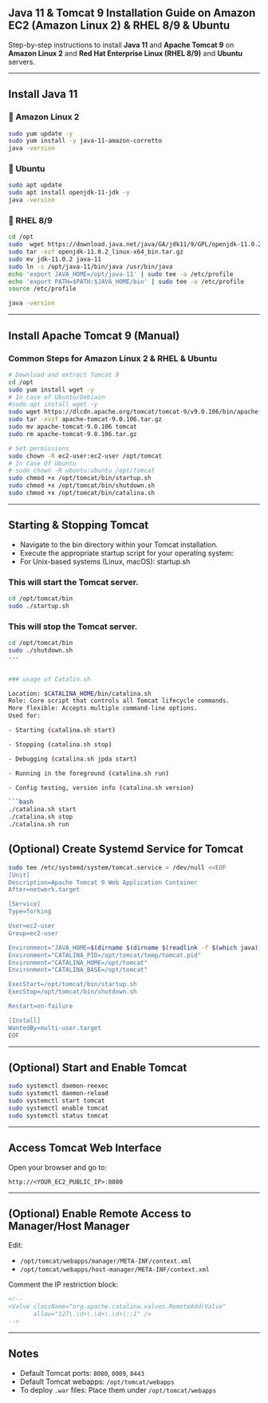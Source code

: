## Java 11 & Tomcat 9 Installation Guide on Amazon EC2 (Amazon Linux 2) & RHEL 8/9 & Ubuntu

Step-by-step instructions to install **Java 11** and **Apache Tomcat 9** on **Amazon Linux 2** and **Red Hat Enterprise Linux (RHEL 8/9)** and **Ubuntu** servers.

---

## Install Java 11

### 🔹 Amazon Linux 2

```bash
sudo yum update -y
sudo yum install -y java-11-amazon-corretto
java -version
```

### 🔹 Ubuntu

```bash
sudo apt update
sudo apt install openjdk-11-jdk -y
java -version
```


### 🔹 RHEL 8/9

```bash
cd /opt
sudo  wget https://download.java.net/java/GA/jdk11/9/GPL/openjdk-11.0.2_linux-x64_bin.tar.gz
sudo tar -xzf openjdk-11.0.2_linux-x64_bin.tar.gz
sudo mv jdk-11.0.2 java-11
sudo ln -s /opt/java-11/bin/java /usr/bin/java
echo 'export JAVA_HOME=/opt/java-11' | sudo tee -a /etc/profile
echo 'export PATH=$PATH:$JAVA_HOME/bin' | sudo tee -a /etc/profile
source /etc/profile

java -version
```

---

## Install Apache Tomcat 9 (Manual)

### Common Steps for Amazon Linux 2 & RHEL & Ubuntu

```bash
# Download and extract Tomcat 9
cd /opt
sudo yum install wget -y
# In case of Ubuntu/Debiain
#sudo apt install wget -y
sudo wget https://dlcdn.apache.org/tomcat/tomcat-9/v9.0.106/bin/apache-tomcat-9.0.106.tar.gz
sudo tar -xvzf apache-tomcat-9.0.106.tar.gz
sudo mv apache-tomcat-9.0.106 tomcat
sudo rm apache-tomcat-9.0.106.tar.gz

# Set permissions
sudo chown -R ec2-user:ec2-user /opt/tomcat
# In Case Of Ubuntu
# sudo chown -R ubuntu:ubuntu /opt/tomcat
sudo chmod +x /opt/tomcat/bin/startup.sh
sudo chmod +x /opt/tomcat/bin/shutdown.sh
sudo chmod +x /opt/tomcat/bin/catalina.sh
```

---

## Starting & Stopping Tomcat
- Navigate to the bin directory within your Tomcat installation.
- Execute the appropriate startup script for your operating system:
- For Unix-based systems (Linux, macOS): startup.sh

### This will start the Tomcat server.

```bash
cd /opt/tomcat/bin
sudo ./startup.sh
````

### This will stop the Tomcat server.

```bash
cd /opt/tomcat/bin
sudo ./shutdown.sh
---


### usage of Catalin.sh

Location: $CATALINA_HOME/bin/catalina.sh
Role: Core script that controls all Tomcat lifecycle commands.
More flexible: Accepts multiple command-line options.
Used for:

- Starting (catalina.sh start)

- Stopping (catalina.sh stop)

- Debugging (catalina.sh jpda start)

- Running in the foreground (catalina.sh run)

- Config testing, version info (catalina.sh version)

```bash
./catalina.sh start
./catalina.sh stop
./catalina.sh run
```
## (Optional) Create Systemd Service for Tomcat

```bash
sudo tee /etc/systemd/system/tomcat.service > /dev/null <<EOF
[Unit]
Description=Apache Tomcat 9 Web Application Container
After=network.target

[Service]
Type=forking

User=ec2-user
Group=ec2-user

Environment="JAVA_HOME=$(dirname $(dirname $(readlink -f $(which java))))"
Environment="CATALINA_PID=/opt/tomcat/temp/tomcat.pid"
Environment="CATALINA_HOME=/opt/tomcat"
Environment="CATALINA_BASE=/opt/tomcat"

ExecStart=/opt/tomcat/bin/startup.sh
ExecStop=/opt/tomcat/bin/shutdown.sh

Restart=on-failure

[Install]
WantedBy=multi-user.target
EOF
```

---

## (Optional) Start and Enable Tomcat

```bash
sudo systemctl daemon-reexec
sudo systemctl daemon-reload
sudo systemctl start tomcat
sudo systemctl enable tomcat
sudo systemctl status tomcat
```

---

## Access Tomcat Web Interface

Open your browser and go to:

```
http://<YOUR_EC2_PUBLIC_IP>:8080
```

---

## (Optional) Enable Remote Access to Manager/Host Manager

Edit:

- `/opt/tomcat/webapps/manager/META-INF/context.xml`
- `/opt/tomcat/webapps/host-manager/META-INF/context.xml`

Comment the IP restriction block:

```xml
<!--
<Valve className="org.apache.catalina.valves.RemoteAddrValve"
       allow="127\.\d+\.\d+\.\d+|::1" />
-->
```

---

## Notes

- Default Tomcat ports: `8080`, `8009`, `8443`
- Default Tomcat webapps: `/opt/tomcat/webapps`
- To deploy `.war` files: Place them under `/opt/tomcat/webapps`

